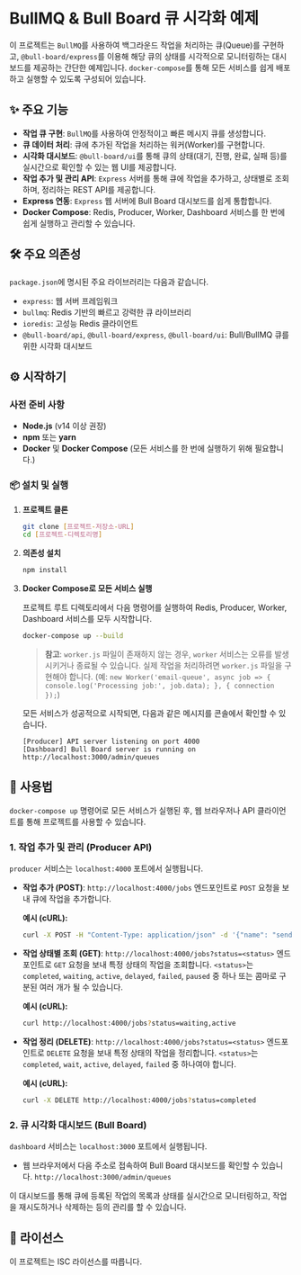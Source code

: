 # BullMQ & Bull Board 큐 시각화 예제

이 프로젝트는 `BullMQ`를 사용하여 백그라운드 작업을 처리하는 큐(Queue)를 구현하고, `@bull-board/express`를 이용해 해당 큐의 상태를 시각적으로 모니터링하는 대시보드를 제공하는 간단한 예제입니다. `docker-compose`를 통해 모든 서비스를 쉽게 배포하고 실행할 수 있도록 구성되어 있습니다.

## ✨ 주요 기능

- **작업 큐 구현**: `BullMQ`를 사용하여 안정적이고 빠른 메시지 큐를 생성합니다.
- **큐 데이터 처리**: 큐에 추가된 작업을 처리하는 워커(Worker)를 구현합니다.
- **시각화 대시보드**: `@bull-board/ui`를 통해 큐의 상태(대기, 진행, 완료, 실패 등)를 실시간으로 확인할 수 있는 웹 UI를 제공합니다.
- **작업 추가 및 관리 API**: `Express` 서버를 통해 큐에 작업을 추가하고, 상태별로 조회하며, 정리하는 REST API를 제공합니다.
- **Express 연동**: `Express` 웹 서버에 Bull Board 대시보드를 쉽게 통합합니다.
- **Docker Compose**: Redis, Producer, Worker, Dashboard 서비스를 한 번에 쉽게 실행하고 관리할 수 있습니다.

## 🛠️ 주요 의존성

`package.json`에 명시된 주요 라이브러리는 다음과 같습니다.

- `express`: 웹 서버 프레임워크
- `bullmq`: Redis 기반의 빠르고 강력한 큐 라이브러리
- `ioredis`: 고성능 Redis 클라이언트
- `@bull-board/api`, `@bull-board/express`, `@bull-board/ui`: Bull/BullMQ 큐를 위한 시각화 대시보드

## ⚙️ 시작하기

### 사전 준비 사항

- **Node.js** (v14 이상 권장)
- **npm** 또는 **yarn**
- **Docker** 및 **Docker Compose** (모든 서비스를 한 번에 실행하기 위해 필요합니다.)

### 📦 설치 및 실행

1.  **프로젝트 클론**

    ```bash
    git clone [프로젝트-저장소-URL]
    cd [프로젝트-디렉토리명]
    ```

2.  **의존성 설치**

    ```bash
    npm install
    ```

3.  **Docker Compose로 모든 서비스 실행**

    프로젝트 루트 디렉토리에서 다음 명령어를 실행하여 Redis, Producer, Worker, Dashboard 서비스를 모두 시작합니다.

    ```bash
    docker-compose up --build
    ```

    > **참고**: `worker.js` 파일이 존재하지 않는 경우, `worker` 서비스는 오류를 발생시키거나 종료될 수 있습니다. 실제 작업을 처리하려면 `worker.js` 파일을 구현해야 합니다. (예: `new Worker('email-queue', async job => { console.log('Processing job:', job.data); }, { connection });`)

    모든 서비스가 성공적으로 시작되면, 다음과 같은 메시지를 콘솔에서 확인할 수 있습니다.

    ```
    [Producer] API server listening on port 4000
    [Dashboard] Bull Board server is running on http://localhost:3000/admin/queues
    ```

## 🚀 사용법

`docker-compose up` 명령어로 모든 서비스가 실행된 후, 웹 브라우저나 API 클라이언트를 통해 프로젝트를 사용할 수 있습니다.

### 1. 작업 추가 및 관리 (Producer API)

`producer` 서비스는 `localhost:4000` 포트에서 실행됩니다.

- **작업 추가 (POST)**:
  `http://localhost:4000/jobs` 엔드포인트로 `POST` 요청을 보내 큐에 작업을 추가합니다.

  **예시 (cURL):**

  ```bash
  curl -X POST -H "Content-Type: application/json" -d '{"name": "send-email", "data": {"to": "test@example.com", "subject": "Hello BullMQ", "body": "This is a test email."}}' http://localhost:4000/jobs
  ```

- **작업 상태별 조회 (GET)**:
  `http://localhost:4000/jobs?status=<status>` 엔드포인트로 `GET` 요청을 보내 특정 상태의 작업을 조회합니다. `<status>`는 `completed`, `waiting`, `active`, `delayed`, `failed`, `paused` 중 하나 또는 콤마로 구분된 여러 개가 될 수 있습니다.

  **예시 (cURL):**

  ```bash
  curl http://localhost:4000/jobs?status=waiting,active
  ```

- **작업 정리 (DELETE)**:
  `http://localhost:4000/jobs?status=<status>` 엔드포인트로 `DELETE` 요청을 보내 특정 상태의 작업을 정리합니다. `<status>`는 `completed`, `wait`, `active`, `delayed`, `failed` 중 하나여야 합니다.

  **예시 (cURL):**

  ```bash
  curl -X DELETE http://localhost:4000/jobs?status=completed
  ```

### 2. 큐 시각화 대시보드 (Bull Board)

`dashboard` 서비스는 `localhost:3000` 포트에서 실행됩니다.

- 웹 브라우저에서 다음 주소로 접속하여 Bull Board 대시보드를 확인할 수 있습니다.
  `http://localhost:3000/admin/queues`

이 대시보드를 통해 큐에 등록된 작업의 목록과 상태를 실시간으로 모니터링하고, 작업을 재시도하거나 삭제하는 등의 관리를 할 수 있습니다.

## 📄 라이선스

이 프로젝트는 ISC 라이선스를 따릅니다.
